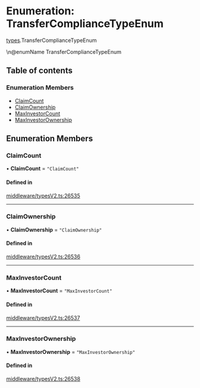 # Enumeration: TransferComplianceTypeEnum

[types](../wiki/types).TransferComplianceTypeEnum

\n@enumName TransferComplianceTypeEnum

## Table of contents

### Enumeration Members

- [ClaimCount](../wiki/types.TransferComplianceTypeEnum#claimcount)
- [ClaimOwnership](../wiki/types.TransferComplianceTypeEnum#claimownership)
- [MaxInvestorCount](../wiki/types.TransferComplianceTypeEnum#maxinvestorcount)
- [MaxInvestorOwnership](../wiki/types.TransferComplianceTypeEnum#maxinvestorownership)

## Enumeration Members

### ClaimCount

• **ClaimCount** = ``"ClaimCount"``

#### Defined in

[middleware/typesV2.ts:26535](https://github.com/PolymeshAssociation/polymesh-sdk/blob/91c2d2d8/src/middleware/typesV2.ts#L26535)

___

### ClaimOwnership

• **ClaimOwnership** = ``"ClaimOwnership"``

#### Defined in

[middleware/typesV2.ts:26536](https://github.com/PolymeshAssociation/polymesh-sdk/blob/91c2d2d8/src/middleware/typesV2.ts#L26536)

___

### MaxInvestorCount

• **MaxInvestorCount** = ``"MaxInvestorCount"``

#### Defined in

[middleware/typesV2.ts:26537](https://github.com/PolymeshAssociation/polymesh-sdk/blob/91c2d2d8/src/middleware/typesV2.ts#L26537)

___

### MaxInvestorOwnership

• **MaxInvestorOwnership** = ``"MaxInvestorOwnership"``

#### Defined in

[middleware/typesV2.ts:26538](https://github.com/PolymeshAssociation/polymesh-sdk/blob/91c2d2d8/src/middleware/typesV2.ts#L26538)
